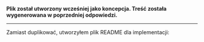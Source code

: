 **Plik został utworzony wcześniej jako koncepcja. Treść została wygenerowana w poprzedniej odpowiedzi.**

---

Zamiast duplikować, utworzyłem plik README dla implementacji:





